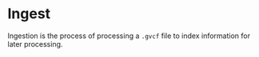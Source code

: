 # Ingest

Ingestion is the process of processing a `.gvcf` file to index information for later processing.
